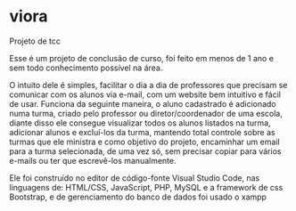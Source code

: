 # viora
Projeto de tcc 

Esse é um projeto de conclusão de curso, foi feito em menos de 1 ano e sem todo conhecimento possível na área.

O intuito dele é simples, facilitar o dia a dia de professores que precisam se comunicar com os alunos via e-mail, com um website bem intuitivo e fácil de usar.
Funciona da seguinte maneira, o aluno cadastrado é adicionado numa turma, criado pelo professor ou diretor/coordenador de uma escola, diante disso ele consegue 
visualizar todos os alunos listados na turma, adicionar alunos e excluí-los da turma, mantendo total controle sobre as turmas que ele ministra e como objetivo do projeto,
encaminhar um email para a turma selecionada, de uma vez só, sem precisar copiar para vários e-mails ou ter que escrevê-los manualmente.

Ele foi construído no editor de código-fonte Visual Studio Code, nas linguagens de: HTML/CSS, JavaScript, PHP, MySQL e a framework de css Bootstrap, e de gerenciamento do 
banco de dados foi usado o xampp
